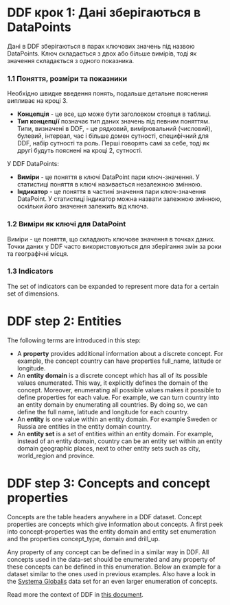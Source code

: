 # DDF крок 1: Дані зберігаються в DataPoints

Дані в DDF зберігаються в парах ключових значень під назвою DataPoints. Ключ складається з двох або більше вимірів, тоді як значення складається з одного показника.

### 1.1 Поняття, розміри та показники

Необхідно швидке введення понять, подальше детальне пояснення випливає на кроці 3.
* **Концепція** - це все, що може бути заголовком стовпця в таблиці.
* **Тип концепції** позначає тип даних значень під певним поняттям.
Типи, визначені в DDF, - це рядковий, вимірювальний (числовий), булевий, інтервал, час і більше домен сутності, специфічний для DDF, набір сутності та роль. Перші говорять самі за себе, тоді як другі будуть пояснені на кроці 2, сутності.

У DDF DataPoints:
* **Виміри** - це поняття в ключі DataPoint пари ключ-значення. У статистиці поняття в ключі називається незалежною змінною.
* **Індикатор** - це поняття в частині значення пари ключ-значення DataPoint. У статистиці індикатор можна назвати залежною змінною, оскільки його значення залежить від ключа.

### 1.2 Виміри як ключі для DataPoint
Виміри - це поняття, що складають ключове значення в точках даних. Точки даних у DDF часто використовуються для зберігання змін за роки та географічні місця.

### 1.3 Indicators 
The set of indicators can be expanded to represent more data for a certain set of dimensions.

# DDF step 2: Entities
The following terms are introduced in this step:
* A **property** provides additional information about a discrete concept. 
For example, the concept country can have properties full_name, latitude or longitude. 
* An **entity domain** is a discrete concept which has all of its possible values enumerated. This way, it explicitly defines the domain of the concept. Moreover, enumerating all possible values makes it possible to define properties for each value. 
For example, we can turn country into an entity domain by enumerating all countries. By doing so, we can define the full name, latitude and longitude for each country.
* An **entity** is one value within an entity domain.
For example Sweden or Russia are entities in the entity domain country.
* An **entity set** is a set of entities within an entity domain.
For example, instead of an entity domain, country can be an entity set within an entity domain geographic places, next to other entity sets such as city, world_region and province.

# DDF step 3: Concepts and concept properties
Concepts are the table headers anywhere in a DDF dataset. Concept properties are concepts which give information about concepts. A first peek into concept-properties was the entity domain and entity set enumeration and the properties concept_type, domain and drill_up.

Any property of any concept can be defined in a similar way in DDF. All concepts used in the data-set should be enumerated and any property of these concepts can be defined in this enumeration. Below an example for a dataset similar to the ones used in previous examples. Also have a look in the [Systema Globalis](https://github.com/open-numbers/ddf--gapminder--systema_globalis/blob/master/ddf--concepts.csv) data set for an even larger enumeration of concepts.


Read more the context of DDF in [this document](https://docs.google.com/document/d/1Cd2kEH5w3SRJYaDcu-M4dU5SY8No84T3g-QlNSW6pIE/edit#).
